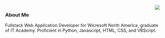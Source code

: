 <a href="https://github.com/89mpxf">
  <img align="right" src="https://github-readme-stats.vercel.app/api/top-langs/?username=89mpxf&layout=compact&langs_count=4&show_icons=true&bg_color=9,fb743f,fc466b&title_color=ffffff&text_color=ffffff&icon_color=ffffff&card_width=400" />
</a>
<div align="left">
  <h3>About Me</h3>
  Fullstack Web Application Developer for Wicresoft North America, graduate of IT Academy. Proficient in Python, Javascript, HTML, CSS, and VBScript. 
</div>




